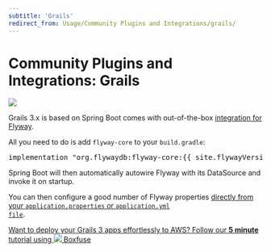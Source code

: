 ```yaml
---
subtitle: 'Grails'
redirect_from: Usage/Community Plugins and Integrations/grails/
---
```

# Community Plugins and Integrations: Grails

<img src="assets/grails.png">

Grails 3.x is based on Spring Boot comes with out-of-the-box <a href="https://docs.spring.io/spring-boot/docs/current/reference/html/howto.html#howto-execute-flyway-database-migrations-on-startup">integration for Flyway</a>.

All you need to do is add `flyway-core` to your `build.gradle`:
<pre class="prettyprint">implementation "org.flywaydb:flyway-core:{{ site.flywayVersion }}"</pre>

Spring Boot will then automatically autowire Flyway with its DataSource and invoke it on startup.

You can then configure a good number of Flyway properties <a href="https://docs.spring.io/spring-boot/docs/current/reference/html/common-application-properties.html">directly from your <code>application.properties</code> or <code>application.yml file</code></a>.

<a class="inline-cta" href="https://boxfuse.com/blog/grails-aws"><i class="fa fa-cloud"></i> Want to deploy your Grails 3 apps effortlessly to AWS? Follow our <strong>5 minute</strong> tutorial using <img src="assets/boxfuse-logo-nano-blue.png"> Boxfuse <i class="fa fa-arrow-right"></i></a>
